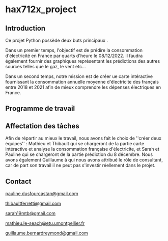 # hax712x_project

##  Introduction
Ce  projet Python  possède deux buts principaux . 

Dans un premier temps, l'objectif est de prédire la consommation d'électricité en France par quarts d'heure le 08/12/2022. Il faudra également fournir des graphiques représentant les prédictions des autres sources telles que le gaz, le vent etc...

Dans un second temps, notre mission est de créer ue carte intéractive fournissant la consommation annuelle moyenne d'électricite des français entre 2018 et 2021 afin de mieux comprendre les dépenses électriques en France. 

## Programme de travail 

## Affectation des tâches 
Afin de répartir au mieux  le travail, nous avons fait le choix de ''créer deux équipes'' : Mathieu et Thibault qui se chargeront de la partie carte intéractive et analyse  la consommation française d'électricite, et Sarah et Pauline qui se chargeront de la partie prédiction  du 8 décembre. 
Nous avons également Guillaume à qui nous avons attribué le rôle de consultant, car de part son travail il ne peut pas s'investir réellement dans le projet.


## Contact

pauline.dusfourcastan@gmail.com


thibaultferretti@gmail.com


sarah19mtb@gmail.com


mathieu.le-seach@etu.umontpellier.fr


guillaume.bernardreymond@gmail.com
